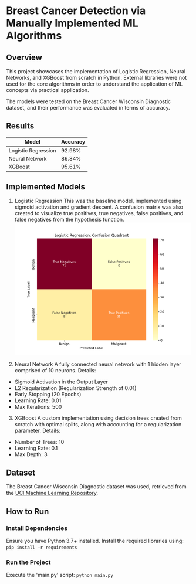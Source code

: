 # Breast Cancer Detection via Manually Implemented ML Algorithms

## Overview

This project showcases the implementation of Logistic Regression, Neural Networks, and XGBoost from scratch in Python. External libraries were not used for the core algorithms in order to understand the application of ML concepts via practical application.

The models were tested on the Breast Cancer Wisconsin Diagnostic dataset, and their performance was evaluated in terms of accuracy.

## Results

| Model               | Accuracy |
| ------------------- | -------- |
| Logistic Regression | 92.98%   |
| Neural Network      | 86.84%   |
| XGBoost             | 95.61%   |

## Implemented Models

1. Logistic Regression
   This was the baseline model, implemented using sigmoid activation and gradient descent. A confusion matrix was also created to visualize true positives, true negatives, false positives, and false negatives from the hypothesis function.
   ![Confusion Quadrant for Logistic Regression](/confusion-quadrant.png)

2. Neural Network
   A fully connected neural network with 1 hidden layer comprised of 10 neurons. Details:

- Sigmoid Activation in the Output Layer
- L2 Regularization (Regularization Strength of 0.01)
- Early Stopping (20 Epochs)
- Learning Rate: 0.01
- Max Iterations: 500

3. XGBoost
   A custom implementation using decision trees created from scratch with optimal splits, along with accounting for a regularization parameter. Details:

- Number of Trees: 10
- Learning Rate: 0.1
- Max Depth: 3

## Dataset

The Breast Cancer Wisconsin Diagnostic dataset was used, retrieved from the [UCI Machine Learning Repository](https://archive.ics.uci.edu/dataset/17/breast+cancer+wisconsin+diagnostic).

## How to Run

### Install Dependencies

Ensure you have Python 3.7+ installed. Install the required libraries using: `pip install -r requirements`

### Run the Project

Execute the 'main.py' script: `python main.py`
